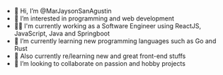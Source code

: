 - 👋 Hi, I’m @MarJaysonSanAgustin
- 👀 I’m interested in programming and web development
- 👨‍💻 I'm currently working as a Software Engineer using ReactJS, JavaScript, Java and Springboot
- 🦀 I’m currently learning new programming languages such as Go and Rust
- 🌱 Also currently re/learning new and great front-end stuffs
- 💞️ I’m looking to collaborate on passion and hobby projects
